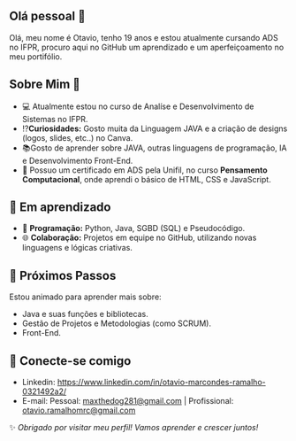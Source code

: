 ## Olá pessoal 👋

Olá, meu nome é Otavio, tenho 19 anos e estou atualmente cursando ADS no IFPR, procuro aqui no GitHub um aprendizado e um aperfeiçoamento no meu portifólio.

## Sobre Mim 📖

- 💻 Atualmente estou no curso de Analíse e Desenvolvimento de Sistemas no IFPR.
- ⁉️**Curiosidades:** Gosto muita da Linguagem JAVA e a criação de designs (logos, slides, etc..) no Canva.
- 📚Gosto de aprender sobre JAVA, outras linguagens de programação, IA e Desenvolvimento Front-End.
- 📃 Possuo um certificado em ADS pela Unifil, no curso **Pensamento Computacional**, onde aprendi o básico de HTML, CSS e JavaScript.

## 🌱 Em aprendizado

- 💾 **Programação:** Python, Java, SGBD (SQL) e Pseudocódigo.
- 🌐 **Colaboração:** Projetos em equipe no GitHub, utilizando novas linguagens e lógicas criativas.

## 🧬 Próximos Passos
Estou animado para aprender mais sobre:
- Java e suas funções e bibliotecas.
- Gestão de Projetos e Metodologias (como SCRUM).
- Front-End.

## 🧠 Conecte-se comigo
- Linkedin: https://www.linkedin.com/in/otavio-marcondes-ramalho-0321492a2/
- E-mail: Pessoal: maxthedog281@gmail.com | Profissional: otavio.ramalhomrc@gmail.com

✨ *Obrigado por visitar meu perfil! Vamos aprender e crescer juntos!*
